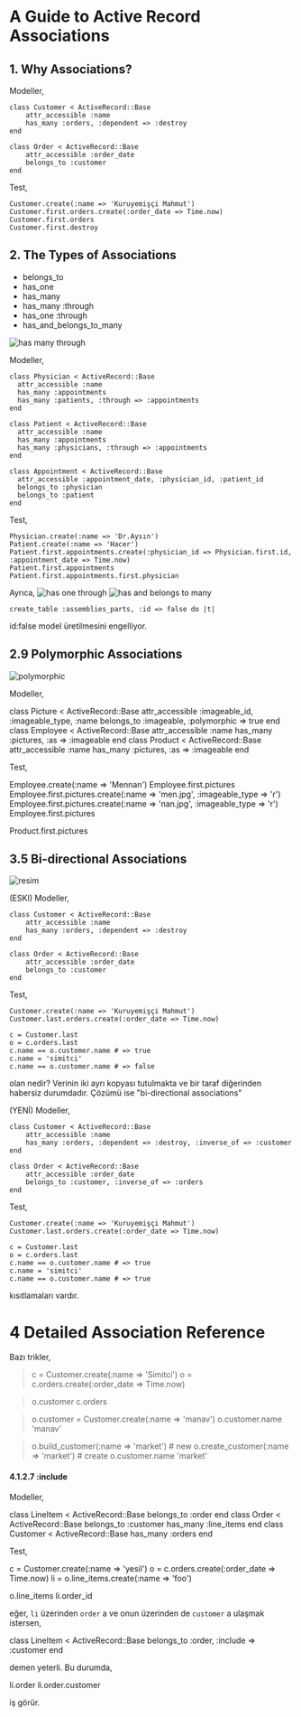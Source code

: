 # A Guide to Active Record Associations

## 1. Why Associations?

Modeller,

    class Customer < ActiveRecord::Base
        attr_accessible :name
        has_many :orders, :dependent => :destroy
    end

    class Order < ActiveRecord::Base
        attr_accessible :order_date
        belongs_to :customer
    end

Test,

    Customer.create(:name => 'Kuruyemişçi Mahmut')
    Customer.first.orders.create(:order_date => Time.now)
    Customer.first.orders
    Customer.first.destroy

## 2. The Types of Associations

- belongs_to
- has_one
- has_many
- has_many :through
- has_one :through
- has_and_belongs_to_many

![has many through](http://guides.rubyonrails.org/images/has_many_through.png)

Modeller,

    class Physician < ActiveRecord::Base
      attr_accessible :name
      has_many :appointments
      has_many :patients, :through => :appointments
    end

    class Patient < ActiveRecord::Base
      attr_accessible :name
      has_many :appointments
      has_many :physicians, :through => :appointments
    end

    class Appointment < ActiveRecord::Base
      attr_accessible :appointment_date, :physician_id, :patient_id
      belongs_to :physician
      belongs_to :patient
    end

Test,

    Physician.create(:name => 'Dr.Aysın')
    Patient.create(:name => 'Hacer')
    Patient.first.appointments.create(:physician_id => Physician.first.id, :appointment_date => Time.now)
    Patient.first.appointments
    Patient.first.appointments.first.physician

Ayrıca,
![has one through](http://guides.rubyonrails.org/images/has_one_through.png)
![has and belongs to many](http://guides.rubyonrails.org/images/habtm.png)

`create_table :assemblies_parts, :id => false do |t|`

id:false model üretilmesini engelliyor.

## 2.9 Polymorphic Associations

![polymorphic](http://guides.rubyonrails.org/images/polymorphic.png)

Modeller,

  class Picture < ActiveRecord::Base
    attr_accessible :imageable_id, :imageable_type, :name
    belongs_to :imageable, :polymorphic => true
  end
  class Employee < ActiveRecord::Base
    attr_accessible :name
    has_many :pictures, :as => :imageable
  end
  class Product < ActiveRecord::Base
    attr_accessible :name
    has_many :pictures, :as => :imageable
  end

Test,

  Employee.create(:name => 'Mennan')
  Employee.first.pictures
  Employee.first.pictures.create(:name => 'men.jpg', :imageable_type => 'r')
  Employee.first.pictures.create(:name => 'nan.jpg', :imageable_type => 'r')
  Employee.first.pictures

  Product.first.pictures

## 3.5 Bi-directional Associations

![resim](http://guides.rubyonrails.org/images/has_many.png)

(ESKI) Modeller,

    class Customer < ActiveRecord::Base
        attr_accessible :name
        has_many :orders, :dependent => :destroy
    end

    class Order < ActiveRecord::Base
        attr_accessible :order_date
        belongs_to :customer
    end

Test,

    Customer.create(:name => 'Kuruyemişçi Mahmut')
    Customer.last.orders.create(:order_date => Time.now)

    c = Customer.last
    o = c.orders.last
    c.name == o.customer.name # => true
    c.name = 'simitci'
    c.name == o.customer.name # => false

olan nedir? Verinin iki ayrı kopyası tutulmakta ve bir taraf diğerinden habersiz
durumdadır. Çözümü ise "bi-directional associations"

(YENİ) Modeller,

    class Customer < ActiveRecord::Base
        attr_accessible :name
        has_many :orders, :dependent => :destroy, :inverse_of => :customer
    end

    class Order < ActiveRecord::Base
        attr_accessible :order_date
        belongs_to :customer, :inverse_of => :orders
    end

Test,

    Customer.create(:name => 'Kuruyemişçi Mahmut')
    Customer.last.orders.create(:order_date => Time.now)

    c = Customer.last
    o = c.orders.last
    c.name == o.customer.name # => true
    c.name = 'simitci'
    c.name == o.customer.name # => true

kısıtlamaları vardır.

# 4 Detailed Association Reference

Bazı trikler,

  > c = Customer.create(:name => 'Simitci')
  > o = c.orders.create(:order_date => Time.now)

  > o.customer
  > c.orders

  > o.customer = Customer.create(:name => 'manav')
  > o.customer.name
  'manav'

  > o.build_customer(:name => 'market')   # new
  > o.create_customer(:name => 'market')  # create
  > o.customer.name
  'market'

#### 4.1.2.7 :include

Modeller,

  class LineItem < ActiveRecord::Base
    belongs_to :order
  end
  class Order < ActiveRecord::Base
    belongs_to :customer
    has_many :line_items
  end
  class Customer < ActiveRecord::Base
    has_many :orders
  end

Test,

  c = Customer.create(:name => 'yesil')
  o = c.orders.create(:order_date => Time.now)
  li = o.line_items.create(:name => 'foo')

  o.line_items
  li.order_id

eğer, `li` üzerinden `order` a ve onun üzerinden de `customer` a ulaşmak
istersen,

  class LineItem < ActiveRecord::Base
    belongs_to :order, :include => :customer
  end

demen yeterli. Bu durumda,

  li.order
  li.order.customer

iş görür.
